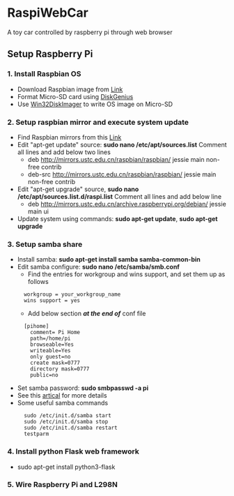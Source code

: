 # RaspiWebCar

A toy car controlled by raspberry pi through web browser

## Setup Raspberry Pi

### 1. Install Raspbian OS

* Download Raspbian image from [Link](https://www.raspberrypi.org/downloads/raspbian/)
* Format Micro-SD card using [DiskGenius](http://www.diskgenius.cn/)
* Use [Win32DiskImager](https://sourceforge.net/projects/win32diskimager/files/latest/download) to write OS image on Micro-SD

### 2. Setup raspbian mirror and execute system update

* Find Raspbian mirrors from this [Link](http://www.raspbian.org/RaspbianMirrors)
* Edit "apt-get update" source: **sudo nano /etc/apt/sources.list** Comment all lines and add below two lines
  + deb http://mirrors.ustc.edu.cn/raspbian/raspbian/ jessie main non-free contrib
  + deb-src http://mirrors.ustc.edu.cn/raspbian/raspbian/ jessie main non-free contrib
* Edit "apt-get upgrade" source, **sudo nano /etc/apt/sources.list.d/raspi.list** Comment all lines and add below line
  + deb http://mirrors.ustc.edu.cn/archive.raspberrypi.org/debian/ jessie main ui
* Update system using commands: **sudo apt-get update**, **sudo apt-get upgrade**

### 3. Setup samba share

* Install samba: **sudo apt-get install samba samba-common-bin**
* Edit samba configure: **sudo nano /etc/samba/smb.conf**
  + Find the entries for workgroup and wins support, and set them up as follows
  ```
    workgroup = your_workgroup_name
    wins support = yes
  ```
  + Add below section **_at the end of_** conf file
  ```
    [pihome]
      comment= Pi Home
      path=/home/pi
      browseable=Yes
      writeable=Yes
      only guest=no
      create mask=0777
      directory mask=0777
      public=no
  ```
* Set samba password: **sudo smbpasswd -a pi**
* See this [artical](http://raspberrywebserver.com/serveradmin/share-your-raspberry-pis-files-and-folders-across-a-network.html) for more details
* Some useful samba commands
  ```
    sudo /etc/init.d/samba start
    sudo /etc/init.d/samba stop
    sudo /etc/init.d/samba restart
    testparm
  ```

### 4. Install python Flask web framework

* sudo apt-get install python3-flask

### 5. Wire Raspberry Pi and L298N



